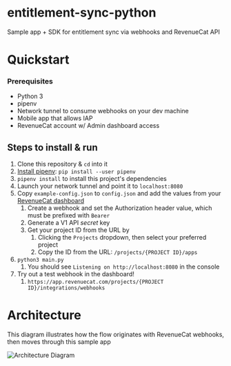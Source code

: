 # entitlement-sync-python

Sample app + SDK for entitlement sync via webhooks and RevenueCat API

# Quickstart

### Prerequisites

* Python 3
* pipenv
* Network tunnel to consume webhooks on your dev machine
* Mobile app that allows IAP
* RevenueCat account w/ Admin dashboard access

## Steps to install & run

1. Clone this repository & `cd` into it
2. [Install pipenv](https://pipenv.pypa.io/en/latest/installation/):  `pip install --user pipenv`
3. `pipenv install` to install this project's dependencies
4. Launch your network tunnel and point it to `localhost:8080`
5. Copy `example-config.json` to `config.json` and add the values from
   your [RevenueCat dashboard](https://app.revenuecat.com/)
    1. Create a webhook and set the Authorization header value, which must be prefixed with `Bearer `
    2. Generate a V1 API *secret* key
    3. Get your project ID from the URL by
        1. Clicking the `Projects` dropdown, then select your preferred project
        2. Copy the ID from the URL: `/projects/{PROJECT ID}/apps`
6. `python3 main.py`
    1. You should see `Listening on http://localhost:8080` in the console
7. Try out a test webhook in the dashboard!
    1. `https://app.revenuecat.com/projects/{PROJECT ID}/integrations/webhooks`


# Architecture
This diagram illustrates how the flow originates with RevenueCat webhooks, then moves through this sample app

![Architecture Diagram](https://github.com/RevenueCat-Samples/entitlement-sync-python/assets/2552485/d0826b45-c243-47ee-962b-f54207160068)



